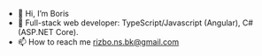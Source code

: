 - 👋 Hi, I’m Boris  
- 👀 Full-stack web developer: TypeScript/Javascript (Angular), C# (ASP.NET Core).
- 📫 How to reach me rizbo.ns.bk@gmail.com

<!---
RizboNS/RizboNS is a ✨ special ✨ repository because its `README.md` (this file) appears on your GitHub profile.
You can click the Preview link to take a look at your changes.
--->
